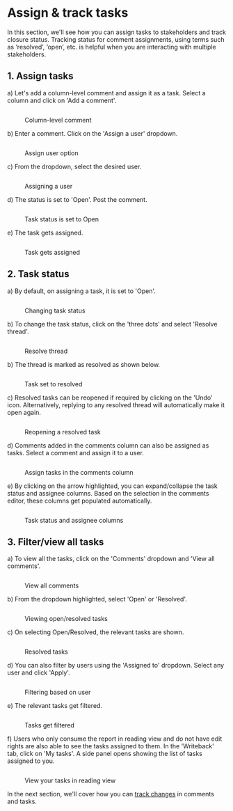 # Assign & track tasks

In this section, we'll see how you can assign tasks to stakeholders and track closure status. Tracking status for comment assignments, using terms such as ‘resolved’, ‘open’, etc. is helpful when you are interacting with multiple stakeholders. &#x20;

## 1. Assign tasks

a) Let's add a column-level comment and assign it as a task. Select a column and click on 'Add a comment'.

<figure><img src="../../../.gitbook/assets/8.2.22 assign tasks.png" alt=""><figcaption><p>Column-level comment</p></figcaption></figure>

b) Enter a comment. Click on the 'Assign a user' dropdown.

<figure><img src="../../../.gitbook/assets/8.2.23 assign tasks.png" alt=""><figcaption><p>Assign user option</p></figcaption></figure>

c) From the dropdown, select the desired user.

<figure><img src="../../../.gitbook/assets/8.2.24 assign tasks.png" alt=""><figcaption><p>Assigning a user</p></figcaption></figure>

d) The status is set to 'Open'. Post the comment.

<figure><img src="../../../.gitbook/assets/8.2.25 assign tasks.png" alt=""><figcaption><p>Task status is set to Open</p></figcaption></figure>

e) The task gets assigned.

<figure><img src="../../../.gitbook/assets/8.2.26 assign tasks.png" alt=""><figcaption><p>Task gets assigned</p></figcaption></figure>

## 2. Task status

a) By default, on assigning a task, it is set to 'Open'.&#x20;

<figure><img src="../../../.gitbook/assets/Open task.png" alt=""><figcaption><p>Changing task status</p></figcaption></figure>

b) To change the task status, click on the 'three dots' and select 'Resolve thread'.&#x20;

<figure><img src="../../../.gitbook/assets/Resolve thread.png" alt=""><figcaption><p>Resolve thread</p></figcaption></figure>

b) The thread is marked as resolved as shown below.&#x20;

<figure><img src="../../../.gitbook/assets/Resolved thread 2.png" alt=""><figcaption><p>Task set to resolved</p></figcaption></figure>

c) Resolved tasks can be reopened if required by clicking on the 'Undo' icon. Alternatively, replying to any resolved thread will automatically make it open again.

<figure><img src="../../../.gitbook/assets/Reopen thread.png" alt=""><figcaption><p>Reopening a resolved task</p></figcaption></figure>

d) Comments added in the comments column can also be assigned as tasks. Select a comment and assign it to a user.

<figure><img src="../../../.gitbook/assets/8.2.44 assign tasks.png" alt=""><figcaption><p>Assign tasks in the comments column</p></figcaption></figure>

e) By clicking on the arrow highlighted, you can expand/collapse the task status and assignee columns. Based on the selection in the comments editor, these columns get populated automatically.

<figure><img src="../../../.gitbook/assets/8.2.45 assign tasks.png" alt=""><figcaption><p>Task status and assignee columns</p></figcaption></figure>

## 3. Filter/view all tasks

a) To view all the tasks, click on the 'Comments' dropdown and 'View all comments'.

<figure><img src="../../../.gitbook/assets/8.2.28 assign tasks.png" alt=""><figcaption><p>View all comments</p></figcaption></figure>

b) From the dropdown highlighted, select 'Open' or 'Resolved'.

<figure><img src="../../../.gitbook/assets/8.2.29 assign tasks.png" alt=""><figcaption><p>Viewing open/resolved tasks</p></figcaption></figure>

c) On selecting Open/Resolved, the relevant tasks are shown.&#x20;

<figure><img src="../../../.gitbook/assets/8.2.33 assign tasks.png" alt=""><figcaption><p>Resolved tasks</p></figcaption></figure>

d) You can also filter by users using the 'Assigned to' dropdown. Select any user and click 'Apply'.

<figure><img src="../../../.gitbook/assets/8.2.34 assign tasks.png" alt=""><figcaption><p>Filtering based on user</p></figcaption></figure>

e) The relevant tasks get filtered.

<figure><img src="../../../.gitbook/assets/8.2.35 assign tasks.png" alt=""><figcaption><p>Tasks get filtered</p></figcaption></figure>

f) Users who only consume the report in reading view and do not have edit rights are also able to see the tasks assigned to them. In the 'Writeback' tab, click on 'My tasks'. A side panel opens showing the list of tasks assigned to you.

<figure><img src="../../../.gitbook/assets/8.2.27 assign tasks.png" alt=""><figcaption><p>View your tasks in reading view</p></figcaption></figure>



In the next section, we'll cover how you can [track changes](track-changes.md) in comments and tasks.
